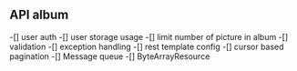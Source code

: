 ## API album

-[] user auth
-[] user storage usage
-[] limit number of picture in album
-[] validation
-[] exception handling
-[] rest template config
-[] cursor based pagination
-[] Message queue
-[] ByteArrayResource
